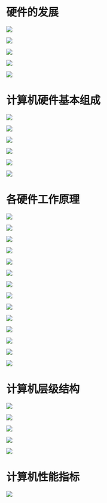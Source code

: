 # 硬件的发展

![](media_计组第一章/计算机系统概述.png)

![](media_计组第一章/001.png)

![](media_计组第一章/002.png)

![](media_计组第一章/003.png)

![](media_计组第一章/004.png)





#  计算机硬件基本组成

![](media_计组第一章/计算机硬件基本组成.png)

![](media_计组第一章/005.png)

![](media_计组第一章/006.png)

![](media_计组第一章/007.png)

![](media_计组第一章/008.png)

![](media_计组第一章/009.png)



# 各硬件工作原理

![](media_计组第一章/各个硬件工作原理.png)

![](media_计组第一章/010.png)

![](media_计组第一章/011.png)

![](media_计组第一章/012.png)

![](media_计组第一章/013.png)

![](media_计组第一章/014.png)

![](media_计组第一章/015.png)

![](media_计组第一章/016.png)

![](media_计组第一章/017.png)

![](media_计组第一章/018.png)

![](media_计组第一章/019.png)

![](media_计组第一章/020.png)

![](media_计组第一章/021.png)

![](media_计组第一章/022.png)



# 计算机层级结构

![](media_计组第一章/层次结构.png)

![](media_计组第一章/023.png)

![](media_计组第一章/024.png)

![](media_计组第一章/025.png)

![](media_计组第一章/026.png)



# 计算机性能指标

![](media_计组第一章/计算机性能指标.png)